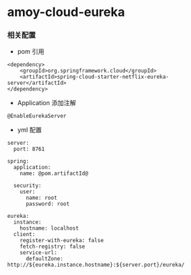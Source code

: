 # amoy-cloud-eureka

### 相关配置

- pom 引用
```
<dependency>
    <groupId>org.springframework.cloud</groupId>
    <artifactId>spring-cloud-starter-netflix-eureka-server</artifactId>
</dependency>
```

- Application 添加注解
```
@EnableEurekaServer
```

- yml 配置
```
server:
  port: 8761

spring:
  application:
    name: @pom.artifactId@

  security:
    user:
      name: root
      password: root

eureka:
  instance:
    hostname: localhost
  client:
    register-with-eureka: false
    fetch-registry: false
    service-url:
      defaultZone: http://${eureka.instance.hostname}:${server.port}/eureka/
```
